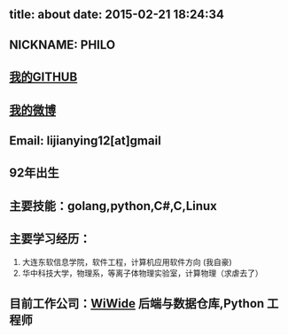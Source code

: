 title: about
date: 2015-02-21 18:24:34
---

## NICKNAME: PHILO

## [我的GITHUB](https://github.com/lijianying10/)

## [我的微博](http://weibo.com/u/2250446510)

## Email: lijianying12[at]gmail

## 92年出生

## 主要技能：golang,python,C\#,C,Linux

## 主要学习经历：
1. 大连东软信息学院，软件工程，计算机应用软件方向 (我自豪)
2. 华中科技大学，物理系，等离子体物理实验室，计算物理（求虐去了）

## 目前工作公司：[WiWide](http://wiwide.com/) 后端与数据仓库,Python 工程师
